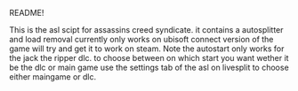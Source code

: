 README!

This is the asl scipt for assassins creed syndicate. it contains a autosplitter and load removal currently only works on ubisoft connect version of the game will try and get it to work on steam.
Note the autostart only works for the jack the ripper dlc. to choose between on which start you want wether it be the dlc or main game use the settings tab of the asl on livesplit to choose either
maingame or dlc.
